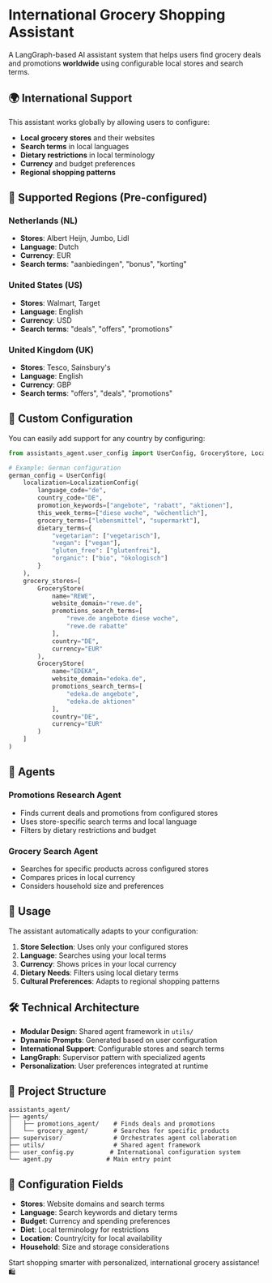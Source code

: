 # International Grocery Shopping Assistant

A LangGraph-based AI assistant system that helps users find grocery deals and promotions **worldwide** using configurable local stores and search terms.

## 🌍 International Support

This assistant works globally by allowing users to configure:

- **Local grocery stores** and their websites
- **Search terms** in local languages
- **Dietary restrictions** in local terminology
- **Currency** and budget preferences
- **Regional shopping patterns**

## 🛒 Supported Regions (Pre-configured)

### Netherlands (NL)
- **Stores**: Albert Heijn, Jumbo, Lidl
- **Language**: Dutch
- **Currency**: EUR
- **Search terms**: "aanbiedingen", "bonus", "korting"

### United States (US)
- **Stores**: Walmart, Target
- **Language**: English
- **Currency**: USD  
- **Search terms**: "deals", "offers", "promotions"

### United Kingdom (UK)
- **Stores**: Tesco, Sainsbury's
- **Language**: English
- **Currency**: GBP
- **Search terms**: "offers", "deals", "promotions"

## 🔧 Custom Configuration

You can easily add support for any country by configuring:

```python
from assistants_agent.user_config import UserConfig, GroceryStore, LocalizationConfig

# Example: German configuration
german_config = UserConfig(
    localization=LocalizationConfig(
        language_code="de",
        country_code="DE",
        promotion_keywords=["angebote", "rabatt", "aktionen"],
        this_week_terms=["diese woche", "wöchentlich"],
        grocery_terms=["lebensmittel", "supermarkt"],
        dietary_terms={
            "vegetarian": ["vegetarisch"],
            "vegan": ["vegan"],
            "gluten_free": ["glutenfrei"],
            "organic": ["bio", "ökologisch"]
        }
    ),
    grocery_stores=[
        GroceryStore(
            name="REWE",
            website_domain="rewe.de",
            promotions_search_terms=[
                "rewe.de angebote diese woche",
                "rewe.de rabatte"
            ],
            country="DE",
            currency="EUR"
        ),
        GroceryStore(
            name="EDEKA", 
            website_domain="edeka.de",
            promotions_search_terms=[
                "edeka.de angebote",
                "edeka.de aktionen"
            ],
            country="DE",
            currency="EUR"
        )
    ]
)
```

## 🎯 Agents

### Promotions Research Agent
- Finds current deals and promotions from configured stores
- Uses store-specific search terms and local language
- Filters by dietary restrictions and budget

### Grocery Search Agent  
- Searches for specific products across configured stores
- Compares prices in local currency
- Considers household size and preferences

## 🚀 Usage

The assistant automatically adapts to your configuration:

1. **Store Selection**: Uses only your configured stores
2. **Language**: Searches using your local terms
3. **Currency**: Shows prices in your local currency
4. **Dietary Needs**: Filters using local dietary terms
5. **Cultural Preferences**: Adapts to regional shopping patterns

## 🛠️ Technical Architecture

- **Modular Design**: Shared agent framework in `utils/`
- **Dynamic Prompts**: Generated based on user configuration
- **International Support**: Configurable stores and search terms
- **LangGraph**: Supervisor pattern with specialized agents
- **Personalization**: User preferences integrated at runtime

## 📁 Project Structure

```
assistants_agent/
├── agents/
│   ├── promotions_agent/    # Finds deals and promotions
│   └── grocery_agent/       # Searches for specific products
├── supervisor/              # Orchestrates agent collaboration
├── utils/                   # Shared agent framework
├── user_config.py          # International configuration system
└── agent.py               # Main entry point
```

## 🔑 Configuration Fields

- **Stores**: Website domains and search terms
- **Language**: Search keywords and dietary terms
- **Budget**: Currency and spending preferences  
- **Diet**: Local terminology for restrictions
- **Location**: Country/city for local availability
- **Household**: Size and storage considerations

Start shopping smarter with personalized, international grocery assistance! 🛍️